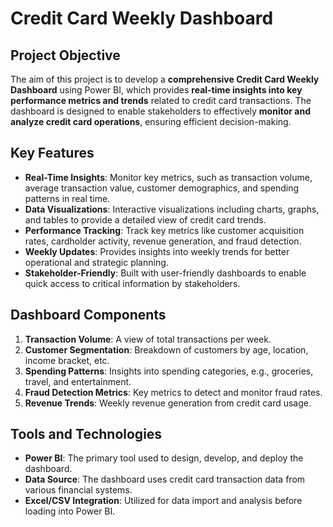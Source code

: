 
# Credit Card Weekly Dashboard

## Project Objective
The aim of this project is to develop a **comprehensive Credit Card Weekly Dashboard** using Power BI, which provides **real-time insights into key performance metrics and trends** related to credit card transactions. The dashboard is designed to enable stakeholders to effectively **monitor and analyze credit card operations**, ensuring efficient decision-making.

## Key Features
- **Real-Time Insights**: Monitor key metrics, such as transaction volume, average transaction value, customer demographics, and spending patterns in real time.
- **Data Visualizations**: Interactive visualizations including charts, graphs, and tables to provide a detailed view of credit card trends.
- **Performance Tracking**: Track key metrics like customer acquisition rates, cardholder activity, revenue generation, and fraud detection.
- **Weekly Updates**: Provides insights into weekly trends for better operational and strategic planning.
- **Stakeholder-Friendly**: Built with user-friendly dashboards to enable quick access to critical information by stakeholders.

## Dashboard Components
1. **Transaction Volume**: A view of total transactions per week.
2. **Customer Segmentation**: Breakdown of customers by age, location, income bracket, etc.
3. **Spending Patterns**: Insights into spending categories, e.g., groceries, travel, and entertainment.
4. **Fraud Detection Metrics**: Key metrics to detect and monitor fraud rates.
5. **Revenue Trends**: Weekly revenue generation from credit card usage.

## Tools and Technologies
- **Power BI**: The primary tool used to design, develop, and deploy the dashboard.
- **Data Source**: The dashboard uses credit card transaction data from various financial systems.
- **Excel/CSV Integration**: Utilized for data import and analysis before loading into Power BI.
